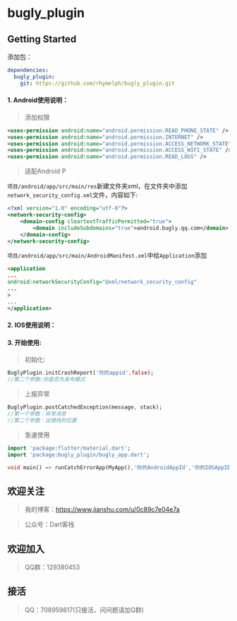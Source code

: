 # bugly_plugin

## Getting Started
添加包：
```yaml
dependencies:
  bugly_plugin:
    git: https://github.com/rhymelph/bugly_plugin.git
```

#### 1. Android使用说明：
> 添加权限
```xml
<uses-permission android:name="android.permission.READ_PHONE_STATE" />
<uses-permission android:name="android.permission.INTERNET" />
<uses-permission android:name="android.permission.ACCESS_NETWORK_STATE" />
<uses-permission android:name="android.permission.ACCESS_WIFI_STATE" />
<uses-permission android:name="android.permission.READ_LOGS" />
```
> 适配Android P

`项目/android/app/src/main/res`新建文件夹xml，在文件夹中添加`network_security_config.xml`文件，内容如下:
```xml
<?xml version="1.0" encoding="utf-8"?>
<network-security-config>
    <domain-config cleartextTrafficPermitted="true">
        <domain includeSubdomains="true">android.bugly.qq.com</domain>
    </domain-config>
</network-security-config>
```
`项目/android/app/src/main/AndroidManifest.xml`中给`Application`添加
```xml
<application 
...
android:networkSecurityConfig="@xml/network_security_config"
...
> 
...
</application>
```
#### 2. IOS使用说明：

#### 3. 开始使用:
> 初始化:
```dart
BuglyPlugin.initCrashReport('你的appid',false);
//第二个参数:你是否为发布模式
```

> 上报异常
```dart
BuglyPlugin.postCatchedException(message, stack);
//第一个参数：异常消息
//第二个参数：出错栈的位置
```

> 急速使用
```dart
import 'package:flutter/material.dart';
import 'package:bugly_plugin/bugly_app.dart';

void main() => runCatchErrorApp(MyApp(),'你的AndroidAppId','你的IOSAppID');
```

## 欢迎关注

> 我的博客：https://www.jianshu.com/u/0c89c7e04e7a

> 公众号：Dart客栈

## 欢迎加入

> QQ群：129380453

## 接活

> QQ：708959817(只接活，问问题请加Q群)
